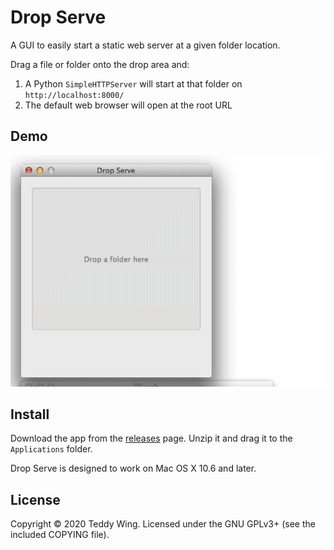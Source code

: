 Drop Serve
==========

A GUI to easily start a static web server at a given folder location.

Drag a file or folder onto the drop area and:

1. A Python `SimpleHTTPServer` will start at that folder on
   `http://localhost:8000/`
2. The default web browser will open at the root URL


## Demo
![Demo](Demo.gif)


## Install
Download the app from the [releases][1] page. Unzip it and drag it to the
`Applications` folder.

Drop Serve is designed to work on Mac OS X 10.6 and later.


## License
Copyright © 2020 Teddy Wing. Licensed under the GNU GPLv3+ (see the included
COPYING file).


[1]: https://github.com/teddywing/Drop-Serve/releases

